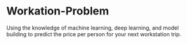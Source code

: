 # Workation-Problem
Using the knowledge of machine learning, deep learning, and model building to predict the price per person for your next workstation trip.
